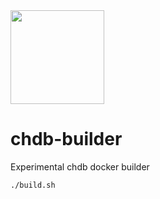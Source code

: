 <img src="https://github.com/chdb-io/chdb/raw/main/docs/_static/snake-chdb.png" width=150>

# chdb-builder
Experimental chdb docker builder

```
./build.sh
```

